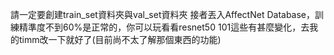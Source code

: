 請一定要創建train_set資料夾與val_set資料夾
接者丟入AffectNet Database，訓練精準度不到60%是正常的，你可以玩看看resnet50 101這些有甚麼變化，去我的timm改一下就好了(目前尚不太了解那個東西的功能)
